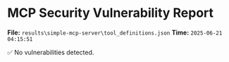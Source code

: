 # MCP Security Vulnerability Report
**File:** `results\simple-mcp-server\tool_definitions.json`
**Time:** `2025-06-21 04:15:51`

✅ No vulnerabilities detected.